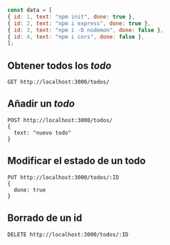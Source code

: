```js

const data = [
{ id: 1, text: "npm init", done: true },
{ id: 2, text: "npm i express", done: true },
{ id: 3, text: "npm i -D nodemon", done: false },
{ id: 4, text: "npm i cors", done: false },
];

```

## Obtener todos los *todo*
```
GET http://localhost:3000/todos/
```

## Añadir un *todo*
```
POST http://localhost:3000/todos/
{
  text: "nuevo todo"
}
```

## Modificar el estado de un todo
```
PUT http://localhost:3000/todos/:ID
{
  done: true
}
```

## Borrado de un id

```
DELETE http://localhost:3000/todos/:ID
```
